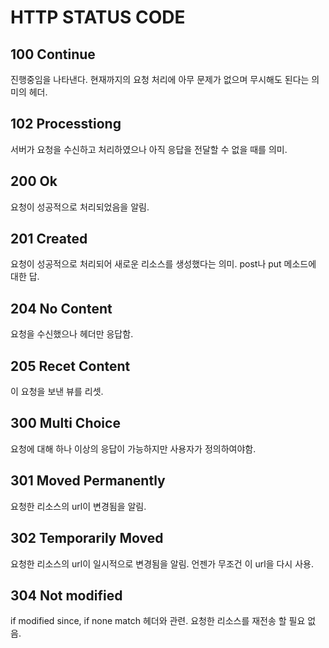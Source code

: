 # HTTP STATUS CODE



## 100 Continue

진행중임을 나타낸다. 현재까지의 요청 처리에 아무 문제가 없으며 무시해도 된다는 의미의 헤더.

## 102 Processtiong

서버가 요청을 수신하고 처리하였으나 아직 응답을 전달할 수 없을 때를 의미.



## 200 Ok

요청이 성공적으로 처리되었음을 알림.

## 201 Created 

요청이 성공적으로 처리되어 새로운 리소스를 생성했다는 의미. post나 put 메소드에 대한 답.

## 204 No Content

요청을 수신했으나 헤더만 응답함.

## 205 Recet Content

이 요청을 보낸 뷰를 리셋.

## 300 Multi Choice

요청에 대해 하나 이상의 응답이 가능하지만 사용자가 정의하여야함.

## 301 Moved Permanently

요청한 리소스의 url이 변경됨을 알림.

## 302 Temporarily Moved

요청한 리소스의 url이 일시적으로 변경됨을 알림. 언젠가 무조건 이 url을 다시 사용.

## 304 Not modified

if modified since, if none match 헤더와 관련. 요청한 리소스를 재전송 할 필요 없음.






